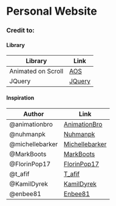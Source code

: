 # Personal Website

### Credit to:

#### Library
| Library                | Link                                   |
|------------------------|----------------------------------------|
| Animated on Scroll     | [AOS](https://michalsnik.github.io/aos) |
| JQuery                 | [JQuery](https://jquery.com/)           |

#### Inspiration

| Author            | Link                                                |
|-------------------|-----------------------------------------------------|
| @animationbro      | [AnimationBro](https://codepen.io/animationbro/pen/OJQEVEj) |
| @nuhmanpk          | [Nuhmanpk](https://codepen.io/nuhmanpk/pen/XWqBrae)  |
| @michellebarker    | [Michellebarker](https://codepen.io/michellebarker/pen/poLoeRq)|
| @MarkBoots         | [MarkBoots](https://codepen.io/MarkBoots/pen/yLPwvda)|
| @FlorinPop17       | [FlorinPop17](https://codepen.io/FlorinPop17/pen/dyPvNKK)|
| @t_afif            | [T_afif](https://codepen.io/t_afif/pen/XWEPxPv)       |
| @KamilDyrek        | [KamilDyrek](https://codepen.io/KamilDyrek/pen/aXebmO)|
| @enbee81           | [Enbee81](https://codepen.io/enbee81/pen/popZGoX)     |
